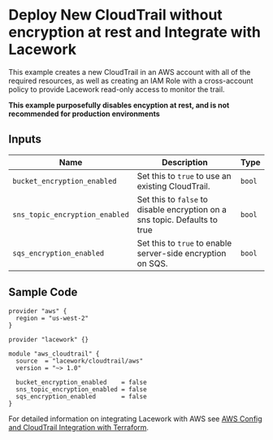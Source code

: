 # Deploy New CloudTrail without encryption at rest and Integrate with Lacework

This example creates a new CloudTrail in an AWS account with all of the required resources, as well as creating an IAM Role with a cross-account policy to provide Lacework read-only access to monitor the trail.

**This example purposefully disables encyption at rest, and is not recommended for production environments**

## Inputs

| Name                           | Description                                                                | Type   |
| ------------------------------ | -------------------------------------------------------------------------- | ------ |
| `bucket_encryption_enabled`    | Set this to `true` to use an existing CloudTrail.                          | `bool` |
| `sns_topic_encryption_enabled` | Set this to `false` to disable encryption on a sns topic. Defaults to true | `bool` |
| `sqs_encryption_enabled`       | Set this to `true` to enable server-side encryption on SQS.                | `bool` |

## Sample Code

```hcl
provider "aws" {
  region = "us-west-2"
}

provider "lacework" {}

module "aws_cloudtrail" {
  source  = "lacework/cloudtrail/aws"
  version = "~> 1.0"

  bucket_encryption_enabled    = false
  sns_topic_encryption_enabled = false
  sqs_encryption_enabled       = false
}
```

For detailed information on integrating Lacework with AWS see [AWS Config and CloudTrail Integration with Terraform](https://docs.lacework.net/onboarding/aws-guided-configuration).

